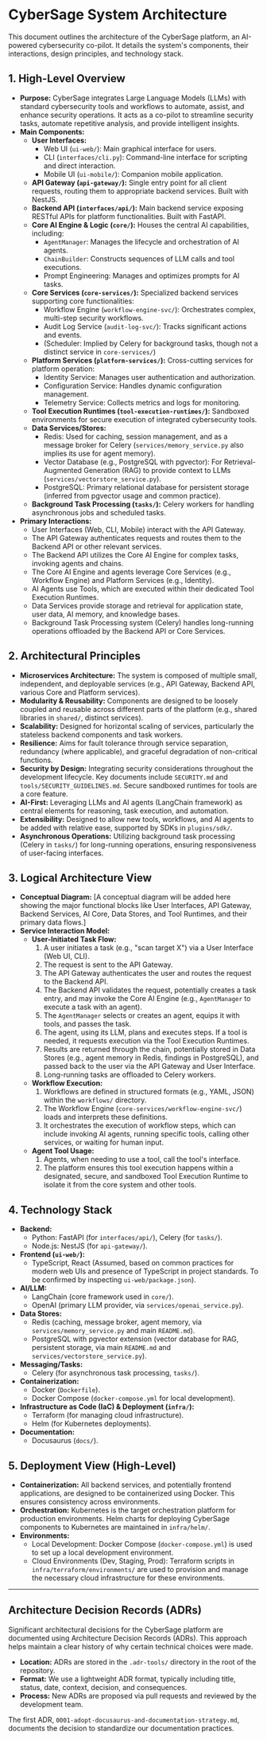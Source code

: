 # CyberSage System Architecture

This document outlines the architecture of the CyberSage platform, an AI-powered cybersecurity co-pilot. It details the system's components, their interactions, design principles, and technology stack.

## 1. High-Level Overview

*   **Purpose:** CyberSage integrates Large Language Models (LLMs) with standard cybersecurity tools and workflows to automate, assist, and enhance security operations. It acts as a co-pilot to streamline security tasks, automate repetitive analysis, and provide intelligent insights.
*   **Main Components:**
    *   **User Interfaces:**
        *   Web UI (`ui-web/`): Main graphical interface for users.
        *   CLI (`interfaces/cli.py`): Command-line interface for scripting and direct interaction.
        *   Mobile UI (`ui-mobile/`): Companion mobile application.
    *   **API Gateway (`api-gateway/`):** Single entry point for all client requests, routing them to appropriate backend services. Built with NestJS.
    *   **Backend API (`interfaces/api/`):** Main backend service exposing RESTful APIs for platform functionalities. Built with FastAPI.
    *   **Core AI Engine & Logic (`core/`):** Houses the central AI capabilities, including:
        *   `AgentManager`: Manages the lifecycle and orchestration of AI agents.
        *   `ChainBuilder`: Constructs sequences of LLM calls and tool executions.
        *   Prompt Engineering: Manages and optimizes prompts for AI tasks.
    *   **Core Services (`core-services/`):** Specialized backend services supporting core functionalities:
        *   Workflow Engine (`workflow-engine-svc/`): Orchestrates complex, multi-step security workflows.
        *   Audit Log Service (`audit-log-svc/`): Tracks significant actions and events.
        *   (Scheduler: Implied by Celery for background tasks, though not a distinct service in `core-services/`)
    *   **Platform Services (`platform-services/`):** Cross-cutting services for platform operation:
        *   Identity Service: Manages user authentication and authorization.
        *   Configuration Service: Handles dynamic configuration management.
        *   Telemetry Service: Collects metrics and logs for monitoring.
    *   **Tool Execution Runtimes (`tool-execution-runtimes/`):** Sandboxed environments for secure execution of integrated cybersecurity tools.
    *   **Data Services/Stores:**
        *   Redis: Used for caching, session management, and as a message broker for Celery (`services/memory_service.py` also implies its use for agent memory).
        *   Vector Database (e.g., PostgreSQL with pgvector): For Retrieval-Augmented Generation (RAG) to provide context to LLMs (`services/vectorstore_service.py`).
        *   PostgreSQL: Primary relational database for persistent storage (inferred from pgvector usage and common practice).
    *   **Background Task Processing (`tasks/`):** Celery workers for handling asynchronous jobs and scheduled tasks.
*   **Primary Interactions:**
    *   User Interfaces (Web, CLI, Mobile) interact with the API Gateway.
    *   The API Gateway authenticates requests and routes them to the Backend API or other relevant services.
    *   The Backend API utilizes the Core AI Engine for complex tasks, invoking agents and chains.
    *   The Core AI Engine and agents leverage Core Services (e.g., Workflow Engine) and Platform Services (e.g., Identity).
    *   AI Agents use Tools, which are executed within their dedicated Tool Execution Runtimes.
    *   Data Services provide storage and retrieval for application state, user data, AI memory, and knowledge bases.
    *   Background Task Processing system (Celery) handles long-running operations offloaded by the Backend API or Core Services.

## 2. Architectural Principles

*   **Microservices Architecture:** The system is composed of multiple small, independent, and deployable services (e.g., API Gateway, Backend API, various Core and Platform services).
*   **Modularity & Reusability:** Components are designed to be loosely coupled and reusable across different parts of the platform (e.g., shared libraries in `shared/`, distinct services).
*   **Scalability:** Designed for horizontal scaling of services, particularly the stateless backend components and task workers.
*   **Resilience:** Aims for fault tolerance through service separation, redundancy (where applicable), and graceful degradation of non-critical functions.
*   **Security by Design:** Integrating security considerations throughout the development lifecycle. Key documents include `SECURITY.md` and `tools/SECURITY_GUIDELINES.md`. Secure sandboxed runtimes for tools are a core feature.
*   **AI-First:** Leveraging LLMs and AI agents (LangChain framework) as central elements for reasoning, task execution, and automation.
*   **Extensibility:** Designed to allow new tools, workflows, and AI agents to be added with relative ease, supported by SDKs in `plugins/sdk/`.
*   **Asynchronous Operations:** Utilizing background task processing (Celery in `tasks/`) for long-running operations, ensuring responsiveness of user-facing interfaces.

## 3. Logical Architecture View

*   **Conceptual Diagram:** [A conceptual diagram will be added here showing the major functional blocks like User Interfaces, API Gateway, Backend Services, AI Core, Data Stores, and Tool Runtimes, and their primary data flows.]
*   **Service Interaction Model:**
    *   **User-Initiated Task Flow:**
        1.  A user initiates a task (e.g., "scan target X") via a User Interface (Web UI, CLI).
        2.  The request is sent to the API Gateway.
        3.  The API Gateway authenticates the user and routes the request to the Backend API.
        4.  The Backend API validates the request, potentially creates a task entry, and may invoke the Core AI Engine (e.g., `AgentManager` to execute a task with an agent).
        5.  The `AgentManager` selects or creates an agent, equips it with tools, and passes the task.
        6.  The agent, using its LLM, plans and executes steps. If a tool is needed, it requests execution via the Tool Execution Runtimes.
        7.  Results are returned through the chain, potentially stored in Data Stores (e.g., agent memory in Redis, findings in PostgreSQL), and passed back to the user via the API Gateway and User Interface.
        8.  Long-running tasks are offloaded to Celery workers.
    *   **Workflow Execution:**
        1.  Workflows are defined in structured formats (e.g., YAML, JSON) within the `workflows/` directory.
        2.  The Workflow Engine (`core-services/workflow-engine-svc/`) loads and interprets these definitions.
        3.  It orchestrates the execution of workflow steps, which can include invoking AI agents, running specific tools, calling other services, or waiting for human input.
    *   **Agent Tool Usage:**
        1.  Agents, when needing to use a tool, call the tool's interface.
        2.  The platform ensures this tool execution happens within a designated, secure, and sandboxed Tool Execution Runtime to isolate it from the core system and other tools.

## 4. Technology Stack

*   **Backend:**
    *   Python: FastAPI (for `interfaces/api/`), Celery (for `tasks/`).
    *   Node.js: NestJS (for `api-gateway/`).
*   **Frontend (`ui-web/`):**
    *   TypeScript, React (Assumed, based on common practices for modern web UIs and presence of TypeScript in project standards. To be confirmed by inspecting `ui-web/package.json`).
*   **AI/LLM:**
    *   LangChain (core framework used in `core/`).
    *   OpenAI (primary LLM provider, via `services/openai_service.py`).
*   **Data Stores:**
    *   Redis (caching, message broker, agent memory, via `services/memory_service.py` and main `README.md`).
    *   PostgreSQL with pgvector extension (vector database for RAG, persistent storage, via main `README.md` and `services/vectorstore_service.py`).
*   **Messaging/Tasks:**
    *   Celery (for asynchronous task processing, `tasks/`).
*   **Containerization:**
    *   Docker (`Dockerfile`).
    *   Docker Compose (`docker-compose.yml` for local development).
*   **Infrastructure as Code (IaC) & Deployment (`infra/`):**
    *   Terraform (for managing cloud infrastructure).
    *   Helm (for Kubernetes deployments).
*   **Documentation:**
    *   Docusaurus (`docs/`).

## 5. Deployment View (High-Level)

*   **Containerization:** All backend services, and potentially frontend applications, are designed to be containerized using Docker. This ensures consistency across environments.
*   **Orchestration:** Kubernetes is the target orchestration platform for production environments. Helm charts for deploying CyberSage components to Kubernetes are maintained in `infra/helm/`.
*   **Environments:**
    *   Local Development: Docker Compose (`docker-compose.yml`) is used to set up a local development environment.
    *   Cloud Environments (Dev, Staging, Prod): Terraform scripts in `infra/terraform/environments/` are used to provision and manage the necessary cloud infrastructure for these environments.

---
## Architecture Decision Records (ADRs)

Significant architectural decisions for the CyberSage platform are documented using Architecture Decision Records (ADRs). This approach helps maintain a clear history of why certain technical choices were made.

*   **Location:** ADRs are stored in the `.adr-tools/` directory in the root of the repository.
*   **Format:** We use a lightweight ADR format, typically including title, status, date, context, decision, and consequences.
*   **Process:** New ADRs are proposed via pull requests and reviewed by the development team.

The first ADR, `0001-adopt-docusaurus-and-documentation-strategy.md`, documents the decision to standardize our documentation practices.
```
